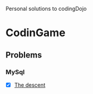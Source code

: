 Personal solutions to codingDojo

# CodinGame

## Problems 

### MySql
- [x] [The descent](Java/mysql/sakila/sakila.query.sql)

      
